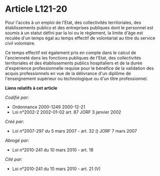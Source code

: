 # Article L121-20

Pour l'accès à un emploi de l'Etat, des collectivités territoriales, des établissements publics et des entreprises publiques
dont le personnel est soumis à un statut défini par la loi ou le règlement, la limite d'âge est reculée d'un temps égal au
temps effectif de volontariat au titre du service civil volontaire.

Ce temps effectif est également pris en compte dans le calcul de l'ancienneté dans les fonctions publiques de l'Etat, des
collectivités territoriales et des établissements publics hospitaliers et de la durée d'expérience professionnelle requise
pour le bénéfice de la validation des acquis professionnels en vue de la délivrance d'un diplôme de l'enseignement supérieur
ou technologique ou d'un titre professionnel.

**Liens relatifs à cet article**

_Codifié par_:

  - Ordonnance 2000-1249 2000-12-21
  - Loi n°2002-2 2002-01-02 art. 87 JORF 3 janvier 2002

_Créé par_:

  - Loi n°2007-297 du 5 mars 2007 - art. 32 () JORF 7 mars 2007

_Abrogé par_:

  - Loi n°2010-241 du 10 mars 2010 - art. 18

_Cité par_:

  - Loi n°2010-241 du 10 mars 2010 - art. 21 (V)
